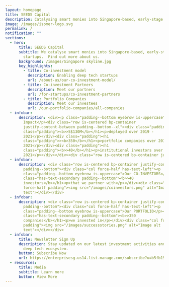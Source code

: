 ```yaml
---
layout: homepage
title: SEEDS Capital
description: Catalysing smart monies into Singapore-based, early-stage technology startups.
image: /images/isomer-logo.svg
permalink: /
notification: ""
sections:
  - hero:
      title: SEEDS Capital
      subtitle: We catalyse smart monies into Singapore-based, early-stage technology
        startups.  Find out more about us.
      background: /images/Singapore skyline.jpg
      key_highlights:
        - title: Co-investment model
          description: Enabling deep tech startups
          url: /about-us/our-co-investment-model/
        - title: Co-investment Partners
          description: Meet our partners
          url: /for-startups/co-investment-partners
        - title: Portfolio Companies
          description: Meet our investees
          url: /our-portfolio-companies/all-companies
  - infobar:
      description: <div><p class="padding--bottom eyebrow is-uppercase">Our
        Impact</p><div class="row is-centered bp-container
        justify-content-between padding--bottom--xl"><div class="padding"><h1
        class="padding"><b>>S$130M</b></h1><p>deployed over 2019 -
        2021</p></div><div class="padding"><h1
        class="padding">><b>350</b></h1><p>portfolio companies over 2019 -
        2021</p></div><div class="padding"><h1
        class="padding"><b>>40</b></h1><p>institutional investors over 2019 -
        2021</p></div></div><div class="row is-centered bp-container justify-content-between padding--bottom--xl"><div class="padding"><h1 class="padding"><img src="/images/techinasialogo.png" style="width:300px;"></h1><p>Recognised by Tech In Asia as <a href="/news/industry-news/these-are-the-most-active-investors-in-singapores-startups/">One of The Most Active VCs in Southeast Asia</a></p></div></div></div>
  - infobar:
      description: <div class="row is-centered bp-container justify-content-between
        padding--bottom"><div class="col force-half has-text-left"><p
        class="padding--bottom eyebrow is-uppercase">Our CO-INVESTORS</p><h1
        class="has-text-secondary padding--bottom"><b>>40
        investors</b></h1><p>that we partner with</p></div><div class="col
        force-half padding"><img src="/images/coinvestors.png" alt="Image alt
        text"></div></div>
  - infobar:
      description: <div class="row is-centered bp-container justify-content-between
        padding--bottom"><div class="col force-half has-text-left"><p
        class="padding--bottom eyebrow is-uppercase">Our PORTFOLIO</p><h1
        class="has-text-secondary padding--bottom"><b>>350
        companies</b></h1><p>we invested in</p></div><div class="col force-half
        padding"><img src="/images/successstories.png" alt="Image alt
        text"></div></div>
  - infobar:
      title: Newsletter Sign Up
      description: Stay updated on our latest investment activities and Singapore's
        deep tech ecosystem.
      button: Subscribe Now
      url: https://enterprisesg.us14.list-manage.com/subscribe?u=b5fb15f5d3fd9e98d46329c56&id=d848098406
  - resources:
      title: Media
      subtitle: Learn more
      button: View More
---
```

